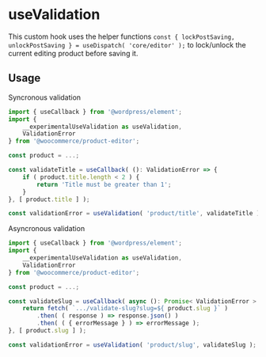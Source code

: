# useValidation

This custom hook uses the helper functions `const { lockPostSaving, unlockPostSaving } = useDispatch( 'core/editor' );` to lock/unlock the current editing product before saving it.

## Usage

Syncronous validation

```typescript
import { useCallback } from '@wordpress/element';
import {
	__experimentalUseValidation as useValidation,
	ValidationError
} from '@woocommerce/product-editor';

const product = ...;

const validateTitle = useCallback( (): ValidationError => {
	if ( product.title.length < 2 ) {
		return 'Title must be greater than 1';
	}
}, [ product.title ] );

const validationError = useValidation( 'product/title', validateTitle );
```

Asyncronous validation

```typescript
import { useCallback } from '@wordpress/element';
import {
	__experimentalUseValidation as useValidation,
	ValidationError
} from '@woocommerce/product-editor';

const product = ...;

const validateSlug = useCallback( async (): Promise< ValidationError > => {
	return fetch( `.../validate-slug?slug=${ product.slug }` )
		.then( ( response ) => response.json() )
		.then( ( { errorMessage } ) => errorMessage );
}, [ product.slug ] );

const validationError = useValidation( 'product/slug', validateSlug );
```

